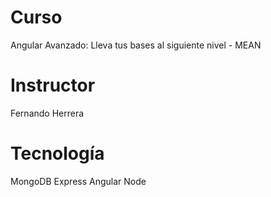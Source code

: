 # Curso
Angular Avanzado: Lleva tus bases al siguiente nivel - MEAN

# Instructor
Fernando Herrera

# Tecnología
MongoDB
Express
Angular 
Node
